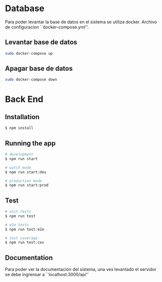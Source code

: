# Database

Para poder levantar la base de datos en el sistema se utiliza docker. Archivo de configuracion ``docker-compose.yml''.

## Levantar base de datos
```bash
sudo docker-compose up
```
## Apagar base de datos
```bash
sudo docker-compose down
```

# Back End

## Installation

```bash
$ npm install
```

## Running the app

```bash
# development
$ npm run start

# watch mode
$ npm run start:dev

# production mode
$ npm run start:prod
```

## Test

```bash
# unit tests
$ npm run test

# e2e tests
$ npm run test:e2e

# test coverage
$ npm run test:cov
```

## Documentation

Para poder ver la documentación del sistema, una ves levantado el servidor se debe ingrensar a ``localhost:3000/api''